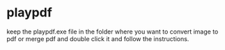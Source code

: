 # playpdf
keep the playpdf.exe file in the folder where you want to convert image to pdf or merge pdf and double click it and follow the instructions.
